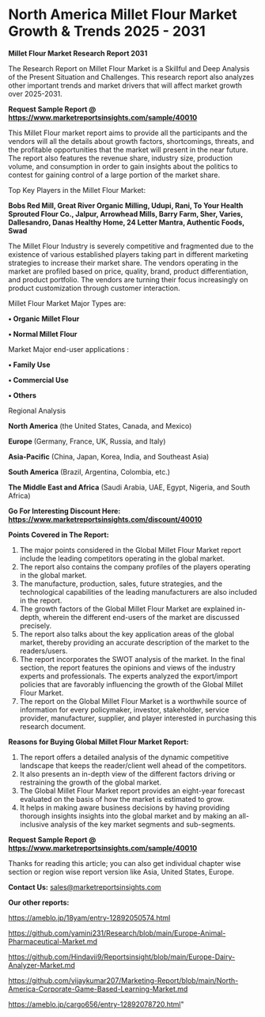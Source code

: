 # North America Millet Flour Market Growth & Trends 2025 - 2031

<strong>Millet Flour Market Research Report 2031</strong>

The Research Report on Millet Flour Market is a Skillful and Deep Analysis of the Present Situation and Challenges. This research report also analyzes other important trends and market drivers that will affect market growth over 2025-2031.

<strong>Request Sample Report @ <a href=https://www.marketreportsinsights.com/sample/40010>https://www.marketreportsinsights.com/sample/40010</a></strong>

This Millet Flour market report aims to provide all the participants and the vendors will all the details about growth factors, shortcomings, threats, and the profitable opportunities that the market will present in the near future. The report also features the revenue share, industry size, production volume, and consumption in order to gain insights about the politics to contest for gaining control of a large portion of the market share.

Top Key Players in the Millet Flour Market:

<strong>Bobs Red Mill, Great River Organic Milling, Udupi, Rani, To Your Health Sprouted Flour Co., Jalpur, Arrowhead Mills, Barry Farm, Sher, Varies, Dallesandro, Danas Healthy Home, 24 Letter Mantra, Authentic Foods, Swad</strong>

The Millet Flour Industry is severely competitive and fragmented due to the existence of various established players taking part in different marketing strategies to increase their market share. The vendors operating in the market are profiled based on price, quality, brand, product differentiation, and product portfolio. The vendors are turning their focus increasingly on product customization through customer interaction.

Millet Flour Market Major Types are:

<strong>•  Organic Millet Flour

•  Normal Millet Flour</strong>

Market Major end-user applications :

<strong>•  Family Use

•  Commercial Use

•  Others</strong>

Regional Analysis

</u><strong><b>North America</b></strong> (the United States, Canada, and Mexico)

<strong><b>Europe </b></strong>(Germany, France, UK, Russia, and Italy)

<strong><b>Asia-Pacific</b></strong> (China, Japan, Korea, India, and Southeast Asia)

<strong><b>South America</b></strong> (Brazil, Argentina, Colombia, etc.)

<strong><b>The Middle East and Africa</b></strong> (Saudi Arabia, UAE, Egypt, Nigeria, and South Africa)

<strong>Go For Interesting Discount Here: <a href=https://www.marketreportsinsights.com/discount/40010>https://www.marketreportsinsights.com/discount/40010</a></strong>

<strong>Points Covered in The Report:</strong>
<ol>
  <li>The major points considered in the Global Millet Flour Market report include the leading competitors operating in the global market.</li>
  <li>The report also contains the company profiles of the players operating in the global market.</li>
  <li>The manufacture, production, sales, future strategies, and the technological capabilities of the leading manufacturers are also included in the report.</li>
  <li>The growth factors of the Global Millet Flour Market are explained in-depth, wherein the different end-users of the market are discussed precisely.</li>
  <li>The report also talks about the key application areas of the global market, thereby providing an accurate description of the market to the readers/users.</li>
  <li>The report incorporates the SWOT analysis of the market. In the final section, the report features the opinions and views of the industry experts and professionals. The experts analyzed the export/import policies that are favorably influencing the growth of the Global Millet Flour Market.</li>
  <li>The report on the Global Millet Flour Market is a worthwhile source of information for every policymaker, investor, stakeholder, service provider, manufacturer, supplier, and player interested in purchasing this research document.</li>
</ol>
<strong>Reasons for Buying Global Millet Flour Market Report:</strong>

<ol>
  <li>The report offers a detailed analysis of the dynamic competitive landscape that keeps the reader/client well ahead of the competitors.</li>
  <li>It also presents an in-depth view of the different factors driving or restraining the growth of the global market.</li>
  <li>The Global Millet Flour Market report provides an eight-year forecast evaluated on the basis of how the market is estimated to grow.</li>
  <li>It helps in making aware business decisions by having providing thorough insights insights into the global market and by making an all-inclusive analysis of the key market segments and sub-segments.</li>
</ol>
<strong>Request Sample Report @ <a href=https://www.marketreportsinsights.com/sample/40010>https://www.marketreportsinsights.com/sample/40010</a></strong>


Thanks for reading this article; you can also get individual chapter wise section or region wise report version like Asia, United States, Europe.

<strong>Contact Us:</strong>
sales@marketreportsinsights.com

<strong>Our other reports:</strong>

<a href=https://ameblo.jp/18yam/entry-12892050574.html>https://ameblo.jp/18yam/entry-12892050574.html</a>

<a href=https://github.com/yamini231/Research/blob/main/Europe-Animal-Pharmaceutical-Market.md>https://github.com/yamini231/Research/blob/main/Europe-Animal-Pharmaceutical-Market.md</a>

<a href=https://github.com/Hindavii9/Reportsinsight/blob/main/Europe-Dairy-Analyzer-Market.md>https://github.com/Hindavii9/Reportsinsight/blob/main/Europe-Dairy-Analyzer-Market.md</a>

<a href=https://github.com/vijaykumar207/Marketing-Report/blob/main/North-America-Corporate-Game-Based-Learning-Market.md>https://github.com/vijaykumar207/Marketing-Report/blob/main/North-America-Corporate-Game-Based-Learning-Market.md</a>

<a href=https://ameblo.jp/cargo656/entry-12892078720.html>https://ameblo.jp/cargo656/entry-12892078720.html</a>"
